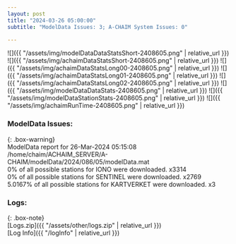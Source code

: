 ```yaml
---
layout: post
title: "2024-03-26 05:00:00"
subtitle: "ModelData Issues: 3; A-CHAIM System Issues: 0"

---
```


![]({{ "/assets/img/modelDataDataStatsShort-2408605.png" | relative_url }})
![]({{ "/assets/img/achaimDataStatsShort-2408605.png" | relative_url }})
![]({{ "/assets/img/achaimDataStatsLong00-2408605.png" | relative_url }})
![]({{ "/assets/img/achaimDataStatsLong01-2408605.png" | relative_url }})
![]({{ "/assets/img/achaimDataStatsLong02-2408605.png" | relative_url }})
![]({{ "/assets/img/modelDataDataStats-2408605.png" | relative_url }})
![]({{ "/assets/img/modelDataStationStats-2408605.png" | relative_url }})
![]({{ "/assets/img/achaimRunTime-2408605.png" | relative_url }})


### ModelData Issues:  
  
{: .box-warning}  
 ModelData report for 26-Mar-2024 05:15:08   
 /home/chaim/ACHAIM_SERVER/A-CHAIM/modelData/2024/086/05/modelData.mat   
 0% of all possible stations for IONO were downloaded. x3314   
 0% of all possible stations for SENTINEL were downloaded. x2769   
 5.0167% of all possible stations for KARTVERKET were downloaded. x3   
  


### Logs:  
  
{: .box-note}  
[Logs.zip]({{ "/assets/other/logs.zip" | relative_url }})  
[Log Info]({{ "/logInfo" | relative_url }})  
